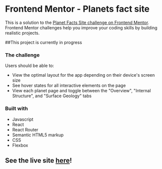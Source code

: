 # Frontend Mentor - Planets fact site

This is a solution to the [Planet Facts Site challenge on Frontend Mentor](https://www.frontendmentor.io/challenges/planets-fact-site-gazqN8w_f). Frontend Mentor challenges help you improve your coding skills by building realistic projects.


##This project is currently in progress

### The challenge

Users should be able to:


 - View the optimal layout for the app depending on their device's screen size
 - See hover states for all interactive elements on the page
 - View each planet page and toggle between the "Overview", "Internal Structure", and "Surface Geology" tabs

### Built with

- Javascript
- React
- React Router
- Semantic HTML5 markup
- CSS
- Flexbox

## See the live site [here](https://planet-site.pages.dev)!
